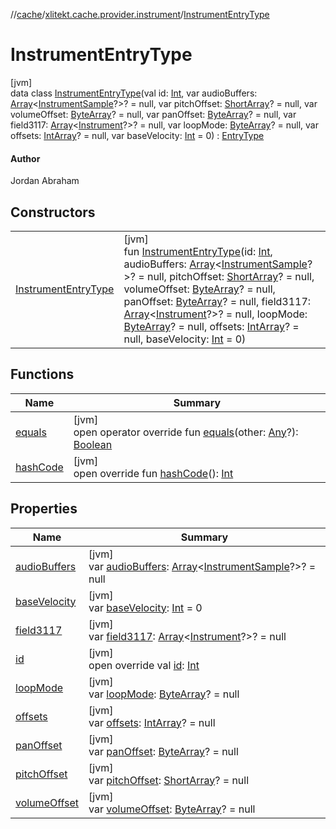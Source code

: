 //[cache](../../../index.md)/[xlitekt.cache.provider.instrument](../index.md)/[InstrumentEntryType](index.md)

# InstrumentEntryType

[jvm]\
data class [InstrumentEntryType](index.md)(val id: [Int](https://kotlinlang.org/api/latest/jvm/stdlib/kotlin/-int/index.html), var audioBuffers: [Array](https://kotlinlang.org/api/latest/jvm/stdlib/kotlin/-array/index.html)&lt;[InstrumentSample](../-instrument-sample/index.md)?&gt;? = null, var pitchOffset: [ShortArray](https://kotlinlang.org/api/latest/jvm/stdlib/kotlin/-short-array/index.html)? = null, var volumeOffset: [ByteArray](https://kotlinlang.org/api/latest/jvm/stdlib/kotlin/-byte-array/index.html)? = null, var panOffset: [ByteArray](https://kotlinlang.org/api/latest/jvm/stdlib/kotlin/-byte-array/index.html)? = null, var field3117: [Array](https://kotlinlang.org/api/latest/jvm/stdlib/kotlin/-array/index.html)&lt;[Instrument](../-instrument/index.md)?&gt;? = null, var loopMode: [ByteArray](https://kotlinlang.org/api/latest/jvm/stdlib/kotlin/-byte-array/index.html)? = null, var offsets: [IntArray](https://kotlinlang.org/api/latest/jvm/stdlib/kotlin/-int-array/index.html)? = null, var baseVelocity: [Int](https://kotlinlang.org/api/latest/jvm/stdlib/kotlin/-int/index.html) = 0) : [EntryType](../../xlitekt.cache.provider/-entry-type/index.md)

#### Author

Jordan Abraham

## Constructors

| | |
|---|---|
| [InstrumentEntryType](-instrument-entry-type.md) | [jvm]<br>fun [InstrumentEntryType](-instrument-entry-type.md)(id: [Int](https://kotlinlang.org/api/latest/jvm/stdlib/kotlin/-int/index.html), audioBuffers: [Array](https://kotlinlang.org/api/latest/jvm/stdlib/kotlin/-array/index.html)&lt;[InstrumentSample](../-instrument-sample/index.md)?&gt;? = null, pitchOffset: [ShortArray](https://kotlinlang.org/api/latest/jvm/stdlib/kotlin/-short-array/index.html)? = null, volumeOffset: [ByteArray](https://kotlinlang.org/api/latest/jvm/stdlib/kotlin/-byte-array/index.html)? = null, panOffset: [ByteArray](https://kotlinlang.org/api/latest/jvm/stdlib/kotlin/-byte-array/index.html)? = null, field3117: [Array](https://kotlinlang.org/api/latest/jvm/stdlib/kotlin/-array/index.html)&lt;[Instrument](../-instrument/index.md)?&gt;? = null, loopMode: [ByteArray](https://kotlinlang.org/api/latest/jvm/stdlib/kotlin/-byte-array/index.html)? = null, offsets: [IntArray](https://kotlinlang.org/api/latest/jvm/stdlib/kotlin/-int-array/index.html)? = null, baseVelocity: [Int](https://kotlinlang.org/api/latest/jvm/stdlib/kotlin/-int/index.html) = 0) |

## Functions

| Name | Summary |
|---|---|
| [equals](equals.md) | [jvm]<br>open operator override fun [equals](equals.md)(other: [Any](https://kotlinlang.org/api/latest/jvm/stdlib/kotlin/-any/index.html)?): [Boolean](https://kotlinlang.org/api/latest/jvm/stdlib/kotlin/-boolean/index.html) |
| [hashCode](hash-code.md) | [jvm]<br>open override fun [hashCode](hash-code.md)(): [Int](https://kotlinlang.org/api/latest/jvm/stdlib/kotlin/-int/index.html) |

## Properties

| Name | Summary |
|---|---|
| [audioBuffers](audio-buffers.md) | [jvm]<br>var [audioBuffers](audio-buffers.md): [Array](https://kotlinlang.org/api/latest/jvm/stdlib/kotlin/-array/index.html)&lt;[InstrumentSample](../-instrument-sample/index.md)?&gt;? = null |
| [baseVelocity](base-velocity.md) | [jvm]<br>var [baseVelocity](base-velocity.md): [Int](https://kotlinlang.org/api/latest/jvm/stdlib/kotlin/-int/index.html) = 0 |
| [field3117](field3117.md) | [jvm]<br>var [field3117](field3117.md): [Array](https://kotlinlang.org/api/latest/jvm/stdlib/kotlin/-array/index.html)&lt;[Instrument](../-instrument/index.md)?&gt;? = null |
| [id](id.md) | [jvm]<br>open override val [id](id.md): [Int](https://kotlinlang.org/api/latest/jvm/stdlib/kotlin/-int/index.html) |
| [loopMode](loop-mode.md) | [jvm]<br>var [loopMode](loop-mode.md): [ByteArray](https://kotlinlang.org/api/latest/jvm/stdlib/kotlin/-byte-array/index.html)? = null |
| [offsets](offsets.md) | [jvm]<br>var [offsets](offsets.md): [IntArray](https://kotlinlang.org/api/latest/jvm/stdlib/kotlin/-int-array/index.html)? = null |
| [panOffset](pan-offset.md) | [jvm]<br>var [panOffset](pan-offset.md): [ByteArray](https://kotlinlang.org/api/latest/jvm/stdlib/kotlin/-byte-array/index.html)? = null |
| [pitchOffset](pitch-offset.md) | [jvm]<br>var [pitchOffset](pitch-offset.md): [ShortArray](https://kotlinlang.org/api/latest/jvm/stdlib/kotlin/-short-array/index.html)? = null |
| [volumeOffset](volume-offset.md) | [jvm]<br>var [volumeOffset](volume-offset.md): [ByteArray](https://kotlinlang.org/api/latest/jvm/stdlib/kotlin/-byte-array/index.html)? = null |
